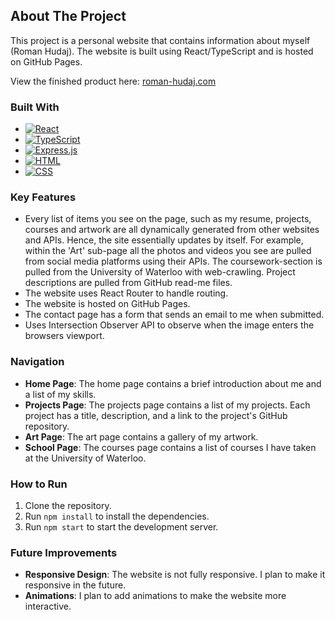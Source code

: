 <!-- ABOUT THE PROJECT -->
## About The Project

This project is a personal website that contains information about myself (Roman Hudaj). The website is built using React/TypeScript and is hosted on GitHub Pages.

View the finished product here: [roman-hudaj.com](https://roman-hudaj.com)

### Built With

* [![React](https://img.shields.io/badge/React-%2320232a.svg?logo=react&logoColor=%2361DAFB)](#)
* [![TypeScript](https://img.shields.io/badge/TypeScript-3178C6?logo=typescript&logoColor=fff)](#)
* [![Express.js](https://img.shields.io/badge/Express.js-%23404d59.svg?logo=express&logoColor=%2361DAFB)](#)
* [![HTML](https://img.shields.io/badge/HTML-%23E34F26.svg?logo=html5&logoColor=white)](#)
* [![CSS](https://img.shields.io/badge/CSS-1572B6?logo=css3&logoColor=fff)](#)

### Key Features

- Every list of items you see on the page, such as my resume, projects, courses and artwork are all dynamically generated from other websites and APIs. Hence, the site essentially updates by itself. For example, within the 'Art' sub-page all the photos and videos you see are pulled from social media platforms using their APIs. The coursework-section is pulled from the University of Waterloo with web-crawling. Project descriptions are pulled from GitHub read-me files.
- The website uses React Router to handle routing.
- The website is hosted on GitHub Pages.
- The contact page has a form that sends an email to me when submitted.
- Uses Intersection Observer API to observe when the image enters the browsers viewport.

### Navigation

- **Home Page**: The home page contains a brief introduction about me and a list of my skills.
- **Projects Page**: The projects page contains a list of my projects. Each project has a title, description, and a link to the project's GitHub repository.
- **Art Page**: The art page contains a gallery of my artwork.
- **School Page**: The courses page contains a list of courses I have taken at the University of Waterloo.

### How to Run

1. Clone the repository.
2. Run `npm install` to install the dependencies.
3. Run `npm start` to start the development server.

### Future Improvements

- **Responsive Design**: The website is not fully responsive. I plan to make it responsive in the future.
- **Animations**: I plan to add animations to make the website more interactive.